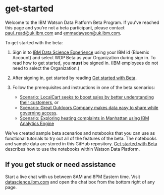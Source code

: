 # get-started

Welcome to the IBM Watson Data Platform Beta Program. If you've reached this page and you're not a beta participant, please contact paul_read@uk.ibm.com and emmadawson@uk.ibm.com.

To get started with the beta:

1. Sign in to [IBM Data Science Experience](https://datascience.ibm.com/) using your IBM id (Bluemix Account) and select WDP Beta as your Organization during sign in. To read how to get started, you **must** be signed in.
(IBM employees do not need to select the Organization.)

1. After signing in, get started by reading [Get started with Beta](https://apsportal.ibm.com/docs/content/getting-started/get-started-beta.html). 

1. Follow the prerequisites and instructions in one of the beta scenarios:

	* [Scenario: LocalCart seeks to boost sales by better understanding their customers](https://apsportal.ibm.com/docs/content/getting-started/wdp-beta-scenario.html), or
	* [Scenario: Great Outdoors Company makes data easy to share while governing access](https://apsportal.ibm.com/docs/content/getting-started/dc-beta-scenario.html).
	* [Scenario: Exploring heating complaints in Manhattan using IBM Analytics Engine](https://apsportal.ibm.com/docs/content/getting-started/iae-beta-scenario.html)

We've created sample beta scenarios and notebooks that you can use as functional tutorials to try out all of the features of the beta. The notebooks and sample data are stored in this GitHub repository. [Get started with Beta](https://apsportal.ibm.com/docs/content/getting-started/get-started-beta.html) describes how to use the notebooks within Watson Data Platform.


## If you get stuck or need assistance

Start a live chat with us between 8AM and 8PM Eastern time. Visit [datascience.ibm.com](https://datascience.ibm.com/) and open the chat box from the bottom right of any page.

